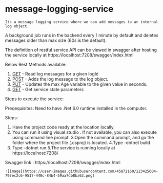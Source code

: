 # message-logging-service

	Its a message logging service where we can add messages to an internal log object.
A background job runs in the backend every 1 minute by default and deletes messages older than max size (60s is the default).

The definition of restful service API can be viewed in swagger after hosting the service locally at
https://localhost:7208/swagger/index.html

Below Rest Methods available:
1. [GET](https://localhost:7208//api//LogMessage?logId=<int>)   - Read log messages for a given logId
2. [POST](https://localhost:7208//api//LogMessage?name=<string>&logId=<int>&message=<string>)   - Adds the log message to the log object.
3. [PUT](https://localhost:7208//api//LogMessage?maxAge=<int>)  - Updates the max Age variable to the given value in seconds.
4. [GET](https://localhost:7208//)  - Get service state parameters

Steps to execute the service:

Preqequisites:  Need to have .Net 6.0 runtime installed in the computer.

Steps:

1. Have the project code ready at the location locally.
2. You can run it using visual studio . If not available, you can also execute using command line prompt.
3.Open the command prompt, and go the folder where the project file (.csproj) is located.
4.Type -dotnet build
5. Type -dotnet run <Time Interval Parameter>
5.The service is running locally at
https://localhost:7208/

Swagger link : https://localhost:7208/swagger/index.html
	
	![image](https://user-images.githubusercontent.com/45872160/223425604-797ec2c6-9517-440c-84b4-59aa7db8ba63.png)
